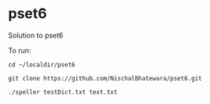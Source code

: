 # pset6
Solution to pset6

To run:

`cd ~/localdir/pset6`

`git clone https://github.com/NischalBhatewara/pset6.git`

`./speller testDict.txt text.txt`
